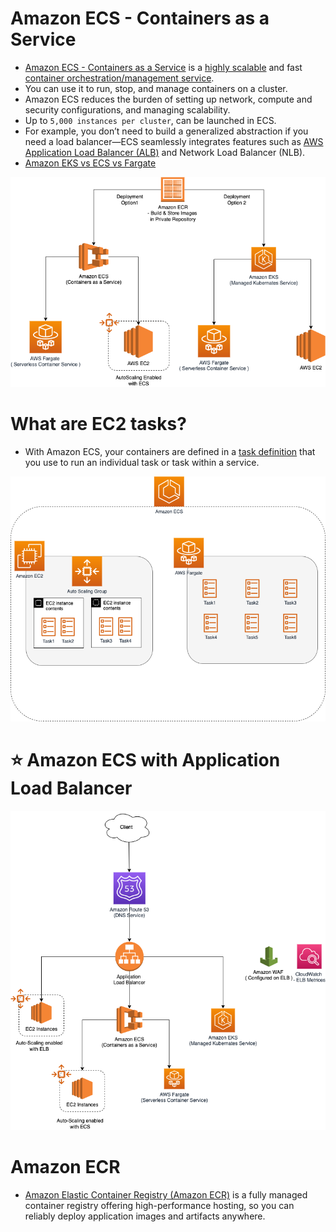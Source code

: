
# Amazon ECS - Containers as a Service
- [Amazon ECS - Containers as a Service](https://aws.amazon.com/ecs/) is a [highly scalable](../../../1_HLDDesignComponents/0_SystemGlossaries/Scalability.md) and fast [container orchestration/management service](../../../1_HLDDesignComponents/0_SystemGlossaries/ContainerOrchestrationService.md).
- You can use it to run, stop, and manage containers on a cluster.
- Amazon ECS reduces the burden of setting up network, compute and security configurations, and managing scalability. 
- Up to `5,000 instances per cluster`, can be launched in ECS.
- For example, you don’t need to build a generalized abstraction if you need a load balancer—ECS seamlessly integrates features such as [AWS Application Load Balancer (ALB)](../../1_NetworkingAndContentDelivery/ElasticLoadBalancer.md) and Network Load Balancer (NLB).
- [Amazon EKS vs ECS vs Fargate](../EKSvsECSvsFargate.md)

![img.png](assests/AmazonECS-Steps.drawio.png)

# What are EC2 tasks?

- With Amazon ECS, your containers are defined in a [task definition](https://docs.aws.amazon.com/AmazonECS/latest/developerguide/task_definitions.html) that you use to run an individual task or task within a service.

![img.png](assests/ECS-Tasks.png)

# :star: Amazon ECS with Application Load Balancer

![img.png](../../1_NetworkingAndContentDelivery/assests/AWS_Application_Load_Balancer.drawio.png)

# Amazon ECR
- [Amazon Elastic Container Registry (Amazon ECR)](https://aws.amazon.com/ecr/) is a fully managed container registry offering high-performance hosting, so you can reliably deploy application images and artifacts anywhere.